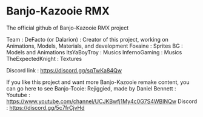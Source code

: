 # Banjo-Kazooie RMX
 The official github of Banjo-Kazooie RMX project

Team :
DeFacto (or Dalarion) : Creator of this project, working on Animations, Models, Materials, and development
Foxaine : Sprites
BG : Models and Animations
ItsYaBoyTroy : Musics
InfernoGaming : Musics
TheExpectedKnight : Textures

Discord link : 
https://discord.gg/sqTwKa84Qw

If you like this project and want more Banjo-Kazooie remake content, you can go here to see Banjo-Tooie: Rejiggied, made by Daniel Bennett :
Youtube : https://www.youtube.com/channel/UCJKBwfj1My4c0G7S4WBlNQw
Discord : https://discord.gg/5c7frCjvHd
